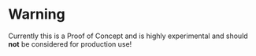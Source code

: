 
# Warning
Currently this is a Proof of Concept and is highly experimental and should **not** be considered for production use!

